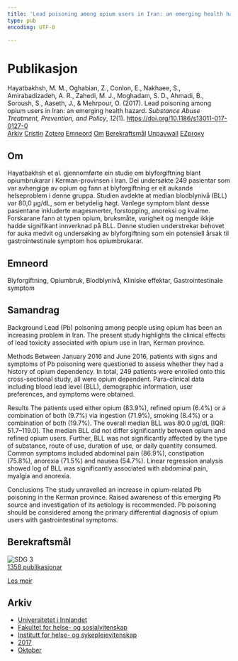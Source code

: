 ```yaml
---
title: 'Lead poisoning among opium users in Iran: an emerging health hazard'
type: pub
encoding: UTF-8

---
```

<h1>Publikasjon</h1>
<article id="csl-bib-container-ZB9REYH2" class="csl-bib-container">
  <div class="csl-bib-body"> <div class="csl-entry">Hayatbakhsh, M. M., Oghabian, Z., Conlon, E., Nakhaee, S., Amirabadizadeh, A. R., Zahedi, M. J., Moghadam, S. D., Ahmadi, B., Soroush, S., Aaseth, J., &#38; Mehrpour, O. (2017). Lead poisoning among opium users in Iran: an emerging health hazard. <i>Substance Abuse Treatment, Prevention, and Policy</i>, <i>12</i>(1). <a href="https://doi.org/10.1186/s13011-017-0127-0">https://doi.org/10.1186/s13011-017-0127-0</a></div> </div>
  <div class="csl-bib-buttons">
    <a href="#taxonomy-article-ZB9REYH2" alt="archive" class="csl-bib-button">Arkiv</a>
    <a href="https://app.cristin.no/results/show.jsf?id=1503275" alt="Cristin" class="csl-bib-button">Cristin</a>
    <a href="http://zotero.org/groups/5881554/items/ZB9REYH2" alt="Zotero" class="csl-bib-button">Zotero</a>
    <a href="#keywords-article-ZB9REYH2" alt="keywords" class="csl-bib-button">Emneord</a>
    <a href="#about-article-ZB9REYH2" alt="about_pub" class="csl-bib-button">Om</a>
    <a href="#sdg-article-ZB9REYH2" alt="sdg" class="csl-bib-button">Berekraftsmål</a>
    <a href="https://substanceabusepolicy.biomedcentral.com/track/pdf/10.1186/s13011-017-0127-0" alt="Unpaywall" class="csl-bib-button">Unpaywall</a>
    <a href="https://substanceabusepolicy.biomedcentral.com/track/pdf/10.1186/s13011-017-0127-0" alt="EZproxy" class="csl-bib-button">EZproxy</a>
  </div>
  <div id="csl-bib-meta-container-ZB9REYH2"></div>
</article>
<div id="csl-bib-meta-ZB9REYH2" class="csl-bib-meta">
  <article id="about-article-ZB9REYH2" class="about_pub-article">
    <h1>Om</h1>
    Hayatbakhsh et al. gjennomførte ein studie om blyforgiftning blant opiumbrukarar i Kerman-provinsen i Iran. Dei undersøkte 249 pasientar som var avhengige av opium og fann at blyforgiftning er eit aukande helseproblem i denne gruppa. Studien avdekte at median blodblynivå (BLL) var 80,0 μg/dL, som er betydelig høgt. Vanlege symptom blant desse pasientane inkluderte magesmerter, forstopping, anoreksi og kvalme. Forskarane fann at typen opium, bruksmåte, varigheit og mengde ikkje hadde signifikant innverknad på BLL. Denne studien understrekar behovet for auka medvit og undersøking av blyforgiftning som ein potensiell årsak til gastrointestinale symptom hos opiumbrukarar.
  </article>
  <article id="keywords-article-ZB9REYH2" class="keywords-article">
    <h1>Emneord</h1>
    Blyforgiftning, Opiumbruk, Blodblynivå, Kliniske effektar, Gastrointestinale symptom
  </article>
  <article id="abstract-article-ZB9REYH2" class="abstract-article">
    <h1>Samandrag</h1>
    Background 
Lead (Pb) poisoning among people using opium has been an increasing problem in Iran. The present study highlights the clinical effects of lead toxicity associated with opium use in Iran, Kerman province. 
 
Methods 
Between January 2016 and June 2016, patients with signs and symptoms of Pb poisoning were questioned to assess whether they had a history of opium dependency. In total, 249 patients were enrolled onto this cross-sectional study, all were opium dependent. Para-clinical data including blood lead level (BLL), demographic information, user preferences, and symptoms were obtained. 
 
Results 
The patients used either opium (83.9%), refined opium (6.4%) or a combination of both (9.7%) via ingestion (71.9%), smoking (8.4%) or a combination of both (19.7%). The overall median BLL was 80.0 μg/dL [IQR: 51.7–119.0]. The median BLL did not differ significantly between opium and refined opium users. Further, BLL was not significantly affected by the type of substance, route of use, duration of use, or daily quantity consumed. Common symptoms included abdominal pain (86.9%), constipation (75.8%), anorexia (71.5%) and nausea (54.7%). Linear regression analysis showed log of BLL was significantly associated with abdominal pain, myalgia and anorexia. 
 
Conclusions 
The study unravelled an increase in opium-related Pb poisoning in the Kerman province. Raised awareness of this emerging Pb source and investigation of its aetiology is recommended. Pb poisoning should be considered among the primary differential diagnosis of opium users with gastrointestinal symptoms.
  </article>
  <article id="sdg-article-ZB9REYH2" class="sdg-article">
    <h1>Berekraftsmål</h1>
    <div class="sdg-container"><div id="sdg3" class="sdg">
        <img src="{{< params subfolder >}}images/sdg/sdg03_nn.png" class="image" alt="SDG 3">
        <div class="sdg-overlay">
          <a href="{{< params subfolder >}}nn/archive/?sdg=3#archive" class="sdg-publication-count"><span>1358</span> publikasjonar</a>
          <p><a href="https://fn.no/om-fn/fns-baerekraftsmaal/god-helse-og-livskvalitet?lang=nno-NO" class="sdg-read-more">Les meir</a></p>
        </div>
      </div></div>
  </article>
  <article id="taxonomy-article-ZB9REYH2" class="taxonomy-article">
    <h1>Arkiv</h1>
    <ul>
      <li><a href="{{< params subfolder >}}nn/archive/?key=3DCRN523">Universitetet i Innlandet</a></li>
      <li><a href="{{< params subfolder >}}nn/archive/?key=IDKFS3MX">Fakultet for helse- og sosialvitenskap</a></li>
      <li><a href="{{< params subfolder >}}nn/archive/?key=GTV4ECMZ">Institutt for helse- og sykepleievitenskap</a></li>
      <li><a href="{{< params subfolder >}}nn/archive/?key=QV2QKSDS">2017</a></li>
      <li><a href="{{< params subfolder >}}nn/archive/?key=5H5AWTPI">Oktober</a></li>
    </ul>
  </article>
</div>
